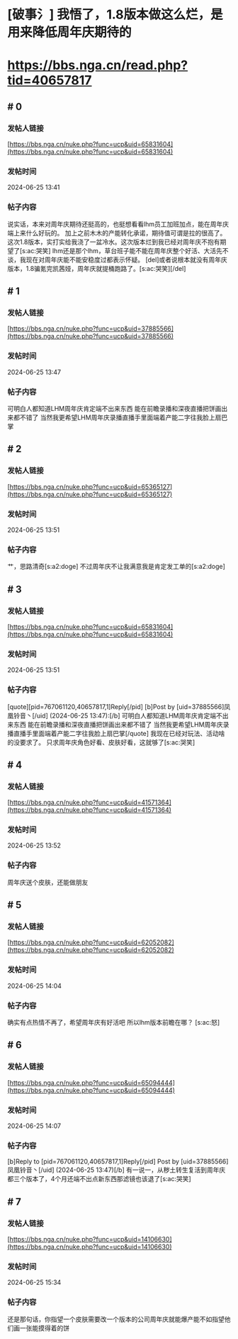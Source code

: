 # [破事氵] 我悟了，1.8版本做这么烂，是用来降低周年庆期待的
# https://bbs.nga.cn/read.php?tid=40657817

## \# 0
### 发帖人链接
[https://bbs.nga.cn/nuke.php?func=ucp&uid=65831604](https://bbs.nga.cn/nuke.php?func=ucp&uid=65831604)
### 发帖时间
2024-06-25 13:41
### 帖子内容
说实话，本来对周年庆期待还挺高的，也挺想看看lhm员工加班加点，能在周年庆端上来什么好玩的。
加上之前木木的产能转化承诺，期待值可谓是拉的很高了。
这次1.8版本，实打实给我浇了一盆冷水。这次版本烂到我已经对周年庆不抱有期望了[s:ac:哭笑]
lhm还是那个lhm，草台班子能不能在周年庆整个好活、大活先不谈，我现在对周年庆能不能安稳度过都表示怀疑。
[del]或者说根本就没有周年庆版本，1.8骗氪完凯茜娅，周年庆就提桶跑路了。[s:ac:哭笑][/del]
## \# 1
### 发帖人链接
[https://bbs.nga.cn/nuke.php?func=ucp&uid=37885566](https://bbs.nga.cn/nuke.php?func=ucp&uid=37885566)
### 发帖时间
2024-06-25 13:47
### 帖子内容
可明白人都知道LHM周年庆肯定端不出来东西  能在前瞻录播和深夜直播把饼画出来都不错了  当然我更希望LHM周年庆录播直播手里面端着产能二字往我脸上扇巴掌
## \# 2
### 发帖人链接
[https://bbs.nga.cn/nuke.php?func=ucp&uid=65365127](https://bbs.nga.cn/nuke.php?func=ucp&uid=65365127)
### 发帖时间
2024-06-25 13:51
### 帖子内容
艹，思路清奇[s:a2:doge]
不过周年庆不让我满意我是肯定发工单的[s:a2:doge]
## \# 3
### 发帖人链接
[https://bbs.nga.cn/nuke.php?func=ucp&uid=65831604](https://bbs.nga.cn/nuke.php?func=ucp&uid=65831604)
### 发帖时间
2024-06-25 13:51
### 帖子内容
[quote][pid=767061120,40657817,1]Reply[/pid] [b]Post by [uid=37885566]凤凰铃音丶[/uid] (2024-06-25 13:47):[/b]
可明白人都知道LHM周年庆肯定端不出来东西  能在前瞻录播和深夜直播把饼画出来都不错了  当然我更希望LHM周年庆录播直播手里面端着产能二字往我脸上扇巴掌[/quote]
我现在已经对玩法、活动啥的没要求了。
只求周年庆角色好看、皮肤好看，这就够了[s:ac:哭笑]
## \# 4
### 发帖人链接
[https://bbs.nga.cn/nuke.php?func=ucp&uid=41571364](https://bbs.nga.cn/nuke.php?func=ucp&uid=41571364)
### 发帖时间
2024-06-25 13:52
### 帖子内容
周年庆送个皮肤，还能做朋友
## \# 5
### 发帖人链接
[https://bbs.nga.cn/nuke.php?func=ucp&uid=62052082](https://bbs.nga.cn/nuke.php?func=ucp&uid=62052082)
### 发帖时间
2024-06-25 14:04
### 帖子内容
确实有点热情不再了，希望周年庆有好活吧
所以lhm版本前瞻在哪？ [s:ac:怒]
## \# 6
### 发帖人链接
[https://bbs.nga.cn/nuke.php?func=ucp&uid=65094444](https://bbs.nga.cn/nuke.php?func=ucp&uid=65094444)
### 发帖时间
2024-06-25 14:07
### 帖子内容
[b]Reply to [pid=767061120,40657817,1]Reply[/pid] Post by [uid=37885566]凤凰铃音丶[/uid] (2024-06-25 13:47)[/b]
有一说一，从秽土转生复活到周年庆都三个版本了，4个月还端不出点新东西那滤镜也该退了[s:ac:哭笑]
## \# 7
### 发帖人链接
[https://bbs.nga.cn/nuke.php?func=ucp&uid=14106630](https://bbs.nga.cn/nuke.php?func=ucp&uid=14106630)
### 发帖时间
2024-06-25 15:34
### 帖子内容
还是那句话，你指望一个皮肤需要改一个版本的公司周年庆就能爆产能不如指望他们画一张能摸得着的饼
